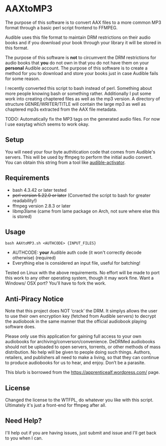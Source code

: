 # AAXtoMP3
The purpose of this software is to convert AAX files to a more common MP3 format
through a basic perl script frontend to FFMPEG.

Audible uses this file format to maintain DRM restrictions on their audio
books and if you download your book through your library it will be
stored in this format.

The purpose of this software is **not** to circumvent the DRM restrictions
for audio books that **you** do not own in that you do not have them on
your **personal** Audible account. The purpose of this software is to
create a method for you to download and store your books just in case
Audible fails for some reason.

I recently converted this script to bash instead of perl. Something about more people knowing bash or something rather.
Additionally I put some work into creating chaptered files as well as the mp3 version. A directory of structure GENRE/WRITER/TITLE
will contain the large mp3 as well as chaptered mp3s extracted from the AAX file metadata.

TODO: Automatically fix the MP3 tags on the generated audio files. For now I use easytag which seems to work okay.

## Setup
You will need your four byte authitication code that comes from Audible's
servers. This will be used by ffmpeg to perform the initial audio convert. You
can obtain this string from a tool like [audible-activator](https://github.com/inAudible-NG/audible-activator).

## Requirements
* bash 4.3.42 or later tested
* ~~perl version 5.22.0 or later~~ (Converted the script to bash for greater readability!)
* ffmpeg version 2.8.3 or later
* libmp3lame (came from lame package on Arch, not sure where else this is stored)

## Usage
```
bash AAXtoMP3.sh <AUTHCODE> {INPUT_FILES}
```
* AUTHCODE: **your** Audible auth code (it won't correctly decode otherwise) (required)
* Everything else is considered an input file, useful for batching!

Tested on Linux with the above requirements. No effort will be made to
port this work to any other operating system, though it may work fine. Want a Windows/
OSX port? You'll have to fork the work.

## Anti-Piracy Notice
Note that this project does NOT ‘crack’ the DRM. It simplys allows the user to
use their own encryption key (fetched from Audible servers) to decrypt the
audiobook in the same manner that the official audiobook playing software does.

Please only use this application for gaining full access to your own audiobooks
for archiving/converson/convenience. DeDRMed audiobooks should not be uploaded
to open servers, torrents, or other methods of mass distribution. No help will
be given to people doing such things. Authors, retailers, and publishers all
need to make a living, so that they can continue to produce audiobooks for us to
hear, and enjoy. Don’t be a parasite.

This blurb is borrowed from the https://apprenticealf.wordpress.com/ page.

## License
Changed the license to the WTFPL, do whatever you like with this script. Ultimately it's just a front-end for ffmpeg after all.

## Need Help?
I'll help out if you are having issues, just submit and issue and I'll get back to you when I can.
